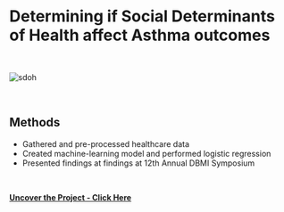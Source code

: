 # Determining if Social Determinants of Health affect Asthma outcomes
<br>

![sdoh](https://github.com/user-attachments/assets/bddca95e-d94c-4938-8e23-09569427e411)

<br>

## Methods

* Gathered and pre-processed healthcare data
* Created machine-learning model and performed logistic regression
* Presented findings at findings at 12th Annual DBMI Symposium
<br>

**[<i class="fa-solid fa-up-right-from-square"></i> Uncover the Project - Click Here](https://docs.google.com/presentation/d/1DMEeFhmxS0_oHw3Q2gv46p_Mo-iVYeDCTIbNAd9iCqk/edit#slide=id.p)**
